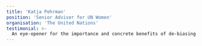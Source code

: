 ```yaml
---
title: 'Katja Pehrman'
position: 'Senior Adviser for UN Women'
organisation: 'The United Nations'
testimonial: >-
  An eye-opener for the importance and concrete benefits of de-biasing and inclusion.
---
```

